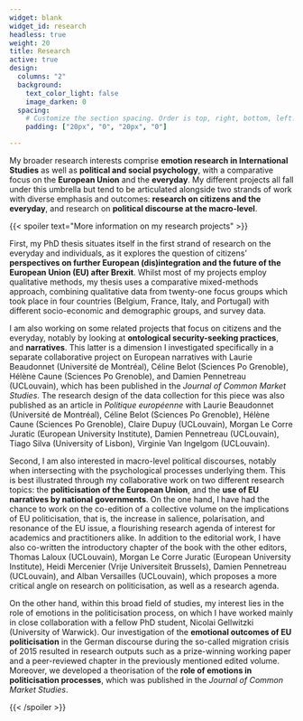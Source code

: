 ```yaml
---
widget: blank
widget_id: research
headless: true
weight: 20
title: Research
active: true
design:
  columns: "2"
  background:
    text_color_light: false
    image_darken: 0
  spacing:
    # Customize the section spacing. Order is top, right, bottom, left.
    padding: ["20px", "0", "20px", "0"]

---
```


My broader research interests comprise **emotion research in International Studies** as well as **political and social psychology**, with a comparative focus on the **European Union** and the **everyday**. My different projects all fall under this umbrella but tend to be articulated alongside two strands of work with diverse emphasis and outcomes: **research on citizens and the everyday**, and research on **political discourse at the macro-level**. 

{{< spoiler text="More information on my research projects" >}}

First, my PhD thesis situates itself in the first strand of research on the everyday and individuals, as it explores the question of citizens’ **perspectives on further European (dis)integration and the future of the European Union (EU) after Brexit**. Whilst most of my projects employ qualitative methods, my thesis uses a comparative mixed-methods approach, combining qualitative data from twenty-one focus groups which took place in four countries (Belgium, France, Italy, and Portugal) with different socio-economic and demographic groups, and survey data. 

I am also working on some related projects that focus on citizens and the everyday, notably by looking at **ontological security-seeking practices**, and **narratives**. This latter is a dimension I investigated specifically in a separate collaborative project on European narratives with Laurie Beaudonnet (Université de Montréal), Céline Belot (Sciences Po Grenoble), Hélène Caune (Sciences Po Grenoble), and Damien Pennetreau (UCLouvain), which has been published in the _Journal of Common Market Studies_. The research design of the data collection for this piece was also published as an article in _Politique européenne_ with Laurie Beaudonnet (Université de Montréal), Céline Belot (Sciences Po Grenoble), Hélène Caune (Sciences Po Grenoble), Claire Dupuy (UCLouvain), Morgan Le Corre Juratic (European University Institute), Damien Pennetreau (UCLouvain), Tiago Silva (University of Lisbon), Virginie Van Ingelgom (UCLouvain).

Second, I am also interested in macro-level political discourses, notably when intersecting with the psychological processes underlying them. This is best illustrated through my collaborative work on two different research topics: the **politicisation of the European Union**, and the **use of EU narratives by national governments**. On the one hand, I have had the chance to work on the co-edition of a collective volume on the implications of EU politicisation, that is, the increase in salience, polarisation, and resonance of the EU issue, a flourishing research agenda of interest for academics and practitioners alike. In addition to the editorial work, I have also co-written the introductory chapter of the book with the other editors, Thomas Laloux (UCLouvain), Morgan Le Corre Juratic (European University Institute), Heidi Mercenier (Vrije Universiteit Brussels), Damien Pennetreau (UCLouvain), and Alban Versailles (UCLouvain), which proposes a more critical angle on research on politicisation, as well as a research agenda. 

On the other hand, within this broad field of studies, my interest lies in the role of emotions in the politicisation process, on which I have worked mainly in close collaboration with a fellow PhD student, Nicolai Gellwitzki (University of Warwick). Our investigation of the **emotional outcomes of EU politicisation** in the German discourse during the so-called migration crisis of 2015 resulted in research outputs such as a prize-winning working paper and a peer-reviewed chapter in the previously mentioned edited volume. Moreover, we developed a theorisation of the **role of emotions in politicisation processes**, which was published in the _Journal of Common Market Studies_. 

{{< /spoiler >}}
